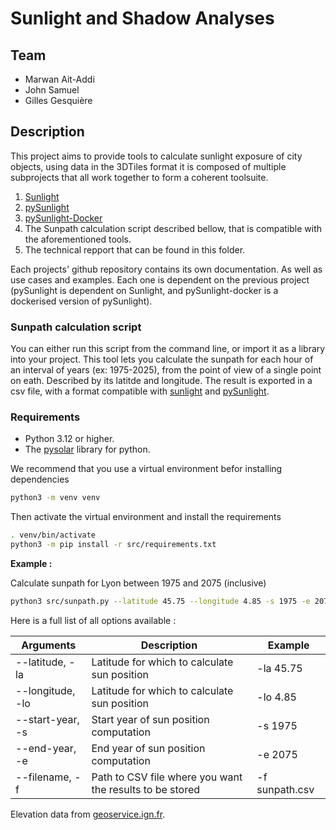 # Sunlight and Shadow Analyses

## Team

* Marwan Ait-Addi
* John Samuel
* Gilles Gesquière

## Description

This project aims to provide tools to calculate sunlight exposure of city objects, using data in the 3DTiles format it is composed of multiple subprojects that all work together to form a coherent toolsuite.

1. [Sunlight](https://github.com/VCityTeam/Sunlight)
2. [pySunlight](https://github.com/VCityTeam/pySunlight)
3. [pySunlight-Docker](https://github.com/VCityTeam/pySunlight-docker)
4. The Sunpath calculation script described bellow, that is compatible with the aforementioned tools.
5. The technical repport that can be found in this folder.

Each projects' github repository contains its own documentation. As well as use cases and examples.
Each one is dependent on the previous project (pySunlight is dependent on Sunlight, and pySunlight-docker is a dockerised version of pySunlight).

### Sunpath calculation script

You can either run this script from the command line, or import it as a library into your project.
This tool lets you calculate the sunpath for each hour of an interval of years (ex: 1975-2025), from the point of view of a single point on eath. Described by its latitde and longitude. The result is exported in a csv file, with a format compatible with [sunlight](https://github.com/VCityTeam/Sunlight) and [pySunlight](https://github.com/VCityTeam/pySunlight).

### Requirements

* Python 3.12 or higher.
* The [pysolar](https://docs.pysolar.org/en/latest/#prerequisites-for-use) library for python.

We recommend that you use a virtual environment befor installing dependencies

```bash
python3 -m venv venv 
```

Then activate the virtual environment and install the requirements

```bash
. venv/bin/activate
python3 -m pip install -r src/requirements.txt
```

**Example :**

Calculate sunpath for Lyon between 1975 and 2075 (inclusive)

```bash
python3 src/sunpath.py --latitude 45.75 --longitude 4.85 -s 1975 -e 2075
```

Here is a full list of all options available :

| Arguments             | Description                                                                                                           | Example                                   |
| --------------------- | --------------------------------------------------------------------------------------------------------------------- | ----------------------------------------- |
| --latitude, -la       | Latitude for which to calculate sun position                                                                          | -la 45.75                                 |
| --longitude, -lo      | Latitude for which to calculate sun position                                                                          | -lo 4.85                                  |
| --start-year, -s      | Start year of sun position computation                                                                                | -s 1975                                   |
| --end-year, -e        | End year of sun position computation                                                                                  | -e 2075                                   |
| --filename, -f        | Path to CSV file where you want the results to be stored                                                              | -f sunpath.csv                            |

Elevation data from [geoservice.ign.fr](https://geoservices.ign.fr/rgealti#telechargement1m).
